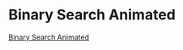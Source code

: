 # Binary Search Animated
[Binary Search Animated](https://phitron.io/ph047/video/ph047-3_9-binary-search-animated)
